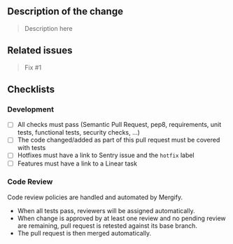 ## Description of the change

> Description here

## Related issues

> Fix #1

## Checklists

### Development

- [ ] All checks must pass (Semantic Pull Request, pep8, requirements, unit tests, functional tests, security checks, …)
- [ ] The code changed/added as part of this pull request must be covered with tests
- [ ] Hotfixes must have a link to Sentry issue and the ``hotfix`` label
- [ ] Features must have a link to a Linear task

### Code Review

Code review policies are handled and automated by Mergify.

* When all tests pass, reviewers will be assigned automatically.
* When change is approved by at least one review and no pending review are
  remaining, pull request is retested against its base branch.
* The pull request is then merged automatically.
